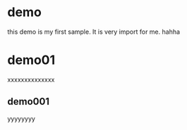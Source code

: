 # demo
this demo is my first sample. It is very import for me.
hahha
# demo01
xxxxxxxxxxxxxx
## demo001
yyyyyyyy
